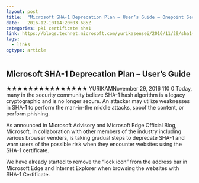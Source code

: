 ```yaml
---
layout: post
title:  "Microsoft SHA-1 Deprecation Plan – User’s Guide – Onepoint Security by Yurika Sensei"
date:   2016-12-10T14:20:03.685Z
categories: pki certificate sha1
link: https://blogs.technet.microsoft.com/yurikasensei/2016/11/29/sha1-users-guide/
tags:
  - links
ogtype: article
---
```


## Microsoft SHA-1 Deprecation Plan – User’s Guide
★★★★★★★★★★★★★★★
YURIKAMNovember 29, 2016
110
0
Today, many in the security community believe SHA-1 hash algorithm is a legacy cryptographic and is no longer secure. An attacker may utilize weaknesses in SHA-1 to perform the man-in-the middle attacks, spoof the content, or perform phishing.

As announced in Microsoft Advisory and Microsoft Edge Official Blog, Microsoft, in collaboration with other members of the industry including various browser venders, is taking gradual steps to deprecate SHA-1 and warn users of the possible risk when they encounter websites using the SHA-1 certificate.

We have already started to remove the “lock icon” from the address bar in Microsoft Edge and Internet Explorer when browsing the websites with SHA-1 Certificate.
